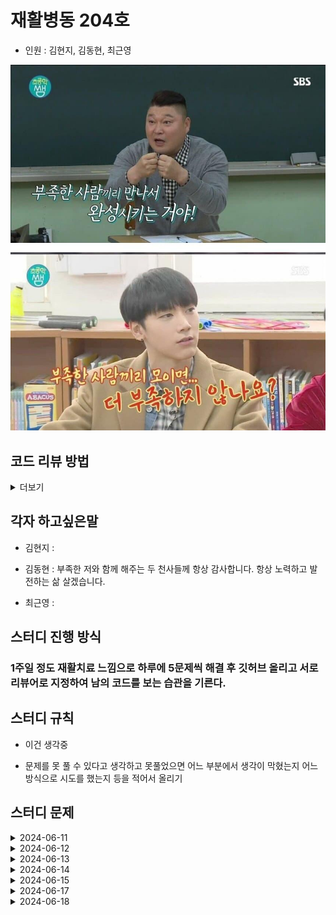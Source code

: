 # 재활병동 204호

- 인원 : 김현지, 김동현, 최근영

![alt text](image-1.png)

## 코드 리뷰 방법

<details>
  <summary>더보기</summary>

![alt text](image.png)

1. 들어간다

![alt text](image-2.png)

2. 커밋 버튼을 누른다

![alt text](image-3.png)

3. 리뷰할 커밋에 들어간다

![alt text](image-4.png)

4. 리뷰 혹은 궁금한 부분에 + 버튼을 눌러서 comment를 남긴다.

![alt text](image-5.png)

5. 메인으로 돌아오면 위와 같이 생성된 것을 볼 수 있다.

</details>

## 각자 하고싶은말

- 김현지 :

- 김동현 : 부족한 저와 함께 해주는 두 천사들께 항상 감사합니다. 항상 노력하고 발전하는 삶 살겠습니다.

- 최근영 :

## 스터디 진행 방식

### 1주일 정도 재활치료 느낌으로 하루에 5문제씩 해결 후 깃허브 올리고 서로 리뷰어로 지정하여 남의 코드를 보는 습관을 기른다.

## 스터디 규칙

- 이건 생각중

- 문제를 못 풀 수 있다고 생각하고 못풀었으면 어느 부분에서 생각이 막혔는지 어느 방식으로 시도를 했는지 등을 적어서 올리기

## 스터디 문제

<details markdown="1">
  <summary>2024-06-11</summary>

| 문제                                                | 김현지                                     | 김동현                                                  |
| --------------------------------------------------- | ------------------------------------------ | ------------------------------------------------------- |
| [알람 시계](https://www.acmicpc.net/problem/2884)   | [문제풀이](./MyeonJi/24.06/06.11/2884.py)  | [문제풀이](./CHiCO/24.06/06.11/BOJ_2884_AlarmClock.py)  |
| [별 찍기 - 2](https://www.acmicpc.net/problem/2439) | [문제풀이](./MyeonJi/24.06/06.11/2439.py)  | [문제풀이](./CHiCO/24.06/06.11/BOJ_2439_StarJJickgi.py) |
| [최댓값](https://www.acmicpc.net/problem/2562)      | [문제풀이](./MyeonJi/24.06/06.11/2562.py)  | [문제풀이](./CHiCO/24.06/06.11/BOJ_2562_MaxVal.py)      |
| [공 넣기](https://www.acmicpc.net/problem/10810)    | [문제풀이](./MyeonJi/24.06/06.11/10810.py) | [문제풀이](./CHiCO/24.06/06.11/BOJ_10810_BallPut.py)    |
| [단어의 개수](https://www.acmicpc.net/problem/1152) | [문제풀이](./MyeonJi/24.06/06.11/1152.py)  | [문제풀이](./CHiCO/24.06/06.11/BOJ_1152_HowMuchWord.py) |

</details>

<details markdown="2">
  <summary>2024-06-12</summary>

| 문제                                                      | 김현지                                     | 김동현                                                     |
| --------------------------------------------------------- | ------------------------------------------ | ---------------------------------------------------------- |
| [상수](https://www.acmicpc.net/problem/2908)              | [문제풀이](./MyeonJi/24.06/06.12/2908.py)  | [문제풀이](./CHiCO/24.06/06.12/BOJ_2908_sangsu.py)         |
| [그대로 출력하기2](https://www.acmicpc.net/problem/11718) | [문제풀이](./MyeonJi/24.06/06.12/11718.py) | [문제풀이](./CHiCO/24.06/06.12/BOJ_11718_gudaeroPrint.py)  |
| [바구니 뒤집기](https://www.acmicpc.net/problem/10811)    | [문제풀이](./MyeonJi/24.06/06.12/10811.py) | [문제풀이](./CHiCO/24.06/06.12/BOJ_10811_ReverseBasket.py) |
| [블랙잭](https://www.acmicpc.net/problem/2798)            | [문제풀이](./MyeonJi/24.06/06.12/2798.py)  | [문제풀이](./CHiCO/24.06/06.12/BOJ_2798_BlackJack.py)      |
| [커트 라인](https://www.acmicpc.net/problem/25305)        | [문제풀이](./MyeonJi/24.06/06.12/25305.py) | [문제풀이](./CHiCO/24.06/06.12/BOJ_25305_CutLine.py)       |

</details>
<details markdown="3">
  <summary>2024-06-13</summary>

| 문제                                                           | 김현지                                     | 김동현                                                     |
| -------------------------------------------------------------- | ------------------------------------------ | ---------------------------------------------------------- |
| [다이얼](https://www.acmicpc.net/problem/5622)                 | [문제풀이](./MyeonJi/24.06/06.13/5622.py)  | [문제풀이](./CHiCO/24.06/06.13/BOJ_5622_Dial.py)           |
| [수 정렬하기 3](https://www.acmicpc.net/problem/10989)         | [문제풀이](./MyeonJi/24.06/06.13/10989.py) | [문제풀이](./CHiCO/24.06/06.13/BOJ_10989_NumSort3.py)      |
| [달팽이는 올라가고 싶다](https://www.acmicpc.net/problem/2869) | [문제풀이](./MyeonJi/24.06/06.13/2869.py)  | [문제풀이](./CHiCO/24.06/06.13/BOJ_2869_SnailWantsGoUp.py) |
| [세탁소 사장 동혁](https://www.acmicpc.net/problem/2720)       | [문제풀이](./MyeonJi/24.06/06.13/2720.py)  | [문제풀이](./CHiCO/24.06/06.13/BOJ_2720_STXOwnerDH.py)     |
| [단어 공부](https://www.acmicpc.net/problem/1157)              | [문제풀이](./MyeonJi/24.06/06.13/1157.py)  | [문제풀이](./CHiCO/24.06/06.13/BOJ_1157_VocaStudy.py)      |

</details>

<details markdown="4">
  <summary>2024-06-14</summary>

| 문제                                                      | 김현지                                     | 김동현                                                          |
| --------------------------------------------------------- | ------------------------------------------ | --------------------------------------------------------------- |
| [버그왕](https://www.acmicpc.net/problem/3447)            | [문제풀이](./MyeonJi/24.06/06.14/3447.py)  | [문제풀이](./CHiCO/24.06/06.14/BOJ_3447_BugKing.py)             |
| [막대기](https://www.acmicpc.net/problem/17608)           | [문제풀이](./MyeonJi/24.06/06.14/17608.py) | [문제풀이](./CHiCO/24.06/06.14/BOJ_17608_Stick.py)              |
| [소인수분해](https://www.acmicpc.net/problem/11653)       | [문제풀이](./MyeonJi/24.06/06.14/11653.py) | [문제풀이](./CHiCO/24.06/06.14/BOJ_11653_PrimeFactorization.py) |
| [부녀회장이 될테야](https://www.acmicpc.net/problem/2775) | [문제풀이](./MyeonJi/24.06/06.14/2775.py)  | [문제풀이](./CHiCO/24.06/06.14/BOJ_2775_WannaBeBNHJ.py)         |
| [캠핑](https://www.acmicpc.net/problem/4796)              | [문제풀이](./MyeonJi/24.06/06.14/4796.py)  | [문제풀이](./CHiCO/24.06/06.14/BOJ_4796_Camping.py)             |

</details>

<details markdown="5">
  <summary>2024-06-15</summary>

| 문제                                                     | 김현지                                     | 김동현                                                   |
| -------------------------------------------------------- | ------------------------------------------ | -------------------------------------------------------- |
| [TV 크기](https://www.acmicpc.net/problem/1297)          | [문제풀이](./MyeonJi/24.06/06.15/1297.py)  | [문제풀이](./CHiCO/24.06/06.15/BOJ_1297_TVSize.py)       |
| [슈퍼 마리오](https://www.acmicpc.net/problem/2851)      | [문제풀이](./MyeonJi/24.06/06.15/2851.py)  | [문제풀이](./CHiCO/24.06/06.15/BOJ_2851_SuperMario.py)   |
| [단어순서 뒤집기](https://www.acmicpc.net/problem/12605) | [문제풀이](./MyeonJi/24.06/06.15/12605.py) | [문제풀이](./CHiCO/24.06/06.15/BOJ_12605_ReverseWord.py) |
| [카드 역배치](https://www.acmicpc.net/problem/10804)     | [문제풀이](./MyeonJi/24.06/06.15/10804.py) | [문제풀이](./CHiCO/24.06/06.15/BOJ_10804_CardReverse.py) |
| [팰린드롬수](https://www.acmicpc.net/problem/1259)       | [문제풀이](./MyeonJi/24.06/06.15/1259.py)  | [문제풀이](./CHiCO/24.06/06.15/BOJ_1259_Palindrome.py)   |

</details>

<details markdown="6">
  <summary>2024-06-17</summary>

| 문제                                                  | 김현지        | 김동현        | 최근영        |
| ----------------------------------------------------- | ------------- | ------------- | ------------- |
| [평균은 넘겠지](https://www.acmicpc.net/problem/4344) | [문제풀이](#) | [문제풀이](#) | [문제풀이](#) |
| [초콜릿 자르기](https://www.acmicpc.net/problem/2163) | [문제풀이](#) | [문제풀이](#) | [문제풀이](#) |
| [완전제곱수](https://www.acmicpc.net/problem/1977)    | [문제풀이](#) | [문제풀이](#) | [문제풀이](#) |
| [소수 단어](https://www.acmicpc.net/problem/2153)     | [문제풀이](#) | [문제풀이](#) | [문제풀이](#) |
| [약수들의 합](https://www.acmicpc.net/problem/9506)   | [문제풀이](#) | [문제풀이](#) | [문제풀이](#) |

</details>

<details markdown="7">
  <summary>2024-06-18</summary>

| 문제                                                | 김현지        | 김동현        | 최근영        |
| --------------------------------------------------- | ------------- | ------------- | ------------- |
| [수열의 변화](https://www.acmicpc.net/problem/1551) | [문제풀이](#) | [문제풀이](#) | [문제풀이](#) |
| [컵홀더](https://www.acmicpc.net/problem/2810)      | [문제풀이](#) | [문제풀이](#) | [문제풀이](#) |
| [거스름돈](https://www.acmicpc.net/problem/14916)   | [문제풀이](#) | [문제풀이](#) | [문제풀이](#) |
| [행렬 곱셈](https://www.acmicpc.net/problem/2740)   | [문제풀이](#) | [문제풀이](#) | [문제풀이](#) |
| [덩치](https://www.acmicpc.net/problem/7568)        | [문제풀이](#) | [문제풀이](#) | [문제풀이](#) |

</details>
